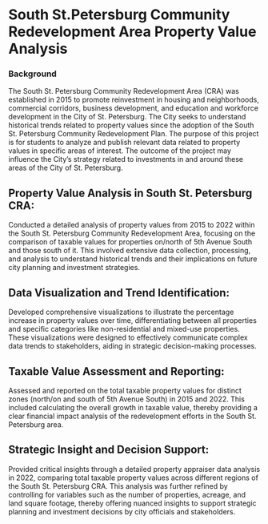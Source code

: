 # South St.Petersburg Community Redevelopment Area Property Value Analysis

### Background
The South St. Petersburg Community Redevelopment Area (CRA) was established in 2015 to promote reinvestment in housing and neighborhoods, commercial corridors, business development, and education and workforce development in the City of St. Petersburg.
The City seeks to understand historical trends related to property values since the adoption of the South St. Petersburg Community Redevelopment Plan. The purpose of this project is for students to analyze
and publish relevant data related to property values in specific areas of interest. The outcome of the project may influence the City’s strategy related to investments in and around these areas of the City of
St. Petersburg. 
## Property Value Analysis in South St. Petersburg CRA: 
Conducted a detailed analysis of property values from 2015 to 2022 within the South St. Petersburg Community Redevelopment Area, focusing on the comparison of taxable values for properties on/north of 5th Avenue South and those south of it. This involved extensive data collection, processing, and analysis to understand historical trends and their implications on future city planning and investment strategies.

## Data Visualization and Trend Identification:
Developed comprehensive visualizations to illustrate the percentage increase in property values over time, differentiating between all properties and specific categories like non-residential and mixed-use properties. These visualizations were designed to effectively communicate complex data trends to stakeholders, aiding in strategic decision-making processes.

## Taxable Value Assessment and Reporting:
Assessed and reported on the total taxable property values for distinct zones (north/on and south of 5th Avenue South) in 2015 and 2022. This included calculating the overall growth in taxable value, thereby providing a clear financial impact analysis of the redevelopment efforts in the South St. Petersburg area.

## Strategic Insight and Decision Support:
Provided critical insights through a detailed property appraiser data analysis in 2022, comparing total taxable property values across different regions of the South St. Petersburg CRA. This analysis was further refined by controlling for variables such as the number of properties, acreage, and land square footage, thereby offering nuanced insights to support strategic planning and investment decisions by city officials and stakeholders.
